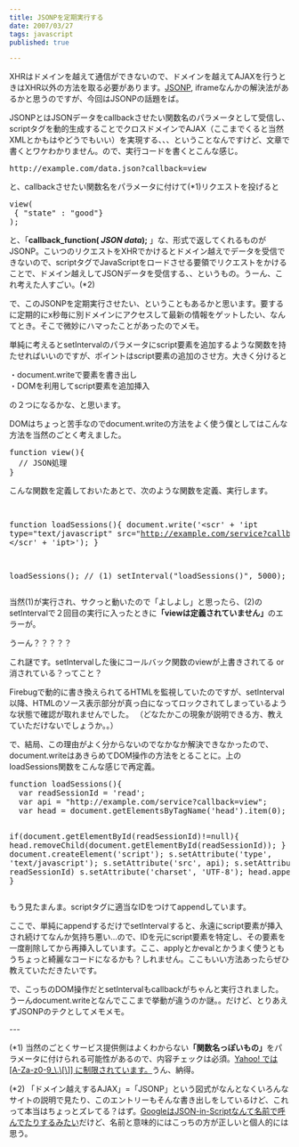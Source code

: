 ```yaml
---
title: JSONPを定期実行する
date: 2007/03/27
tags: javascript
published: true

---
```


<p>
XHRはドメインを越えて通信ができないので、ドメインを越えてAJAXを行うときはXHR以外の方法を取る必要があります。<a href="http://hail2u.net/blog/coding/jsonp.html">JSONP</a>, iframeなんかの解決法があるかと思うのですが、今回はJSONPの話題をば。
</p>
<p>
JSONPとはJSONデータをcallbackさせたい関数名のパラメータとして受信し、scriptタグを動的生成することでクロスドメインでAJAX（ここまでくると当然XMLとかもはやどうでもいい）を実現する、、、ということなんですけど、文章で書くとワケわかりません。ので、実行コードを書くとこんな感じ。
</p>
<p>
<pre>
http://example.com/data.json?callback=view
</pre>
</p>
<p>
と、callbackさせたい関数名をパラメータに付けて(*1)リクエストを投げると
</p>
<p>
<pre>
view(
 { "state" : "good"}
);
</pre>
</p>
<p>
と、「<strong>callback_function( <em>JSON data</em>);</strong> 」な、形式で返してくれるものがJSONP。こいつのリクエストをXHRでかけるとドメイン越えでデータを受信できないので、scriptタグでJavaScriptをロードさせる要領でリクエストをかけることで、ドメイン越えしてJSONデータを受信する、、というもの。うーん、これ考えた人すごい。(*2)
</p>

<p>
で、このJSONPを定期実行させたい、ということもあるかと思います。要するに定期的にx秒毎に別ドメインにアクセスして最新の情報をゲットしたい、なんてとき。そこで微妙にハマったことがあったのでメモ。
</p>


<p>
単純に考えるとsetIntervalのパラメータにscript要素を追加するような関数を持たせればいいのですが、ポイントはscript要素の追加のさせ方。大きく分けると
</p>
<p>
・document.writeで要素を書き出し<br />
・DOMを利用してscript要素を追加挿入
</p>
<p>
の２つになるかな、と思います。
</p>
<p>
DOMはちょっと苦手なのでdocument.writeの方法をよく使う僕としてはこんな方法を当然のごとく考えました。
</p>
<p>
<pre>
function view(){
  // JSON処理
}
</pre>
</p>
<p>
こんな関数を定義しておいたあとで、次のような関数を定義、実行します。
</p>
<p>
<pre>

function loadSessions(){
  document.write('&lt;scr' + 'ipt type="text/javascript" src="http://example.com/service?callback=view"&gt; &lt;/scr' + 'ipt&gt;');
}

loadSessions(); // (1)
setInterval("loadSessions()", 5000); // (2)
</pre>
</p>
<p>
当然(1)が実行され、サクっと動いたので「よしよし」と思ったら、(2)のsetIntervalで２回目の実行に入ったときに<strong>「viewは定義されていません」</strong>のエラーが。
</p>
<p>
うーん？？？？？
</p>
<p>
これ謎です。setIntervalした後にコールバック関数のviewが上書きされてる or 消されている？ってこと？
</p>
<p>
Firebugで動的に書き換えられてるHTMLを監視していたのですが、setInterval以降、HTMLのソース表示部分が真っ白になってロックされてしまっているような状態で確認が取れませんでした。
（どなたかこの現象が説明できる方、教えていただけないでしょうか。。）
</p>
<p>
で、結局、この理由がよく分からないのでなかなか解決できなかったので、document.writeはあきらめてDOM操作の方法をとることに。上のloadSessions関数をこんな感じで再定義。
</p>
<p>
<pre>
function loadSessions(){
  var readSessionId = 'read';
  var api = "http://example.com/service?callback=view";
  var head = document.getElementsByTagName('head').item(0);

  if(document.getElementById(readSessionId)!=null){
    head.removeChild(document.getElementById(readSessionId));
  }
  var s = document.createElement('script');
  s.setAttribute('type', 'text/javascript');
  s.setAttribute('src', api);
  s.setAttribute('id', readSessionId)
  s.setAttribute('charset', 'UTF-8');
  head.appendChild(s);
}
</pre>
</p>
<p>
もう見たまんま。scriptタグに適当なIDをつけてappendしています。</p>

<p>
ここで、単純にappendするだけでsetIntervalすると、永遠にscript要素が挿入され続けてなんか気持ち悪い...ので、IDを元にscript要素を特定し、その要素を一度削除してから再挿入しています。ここ、applyとかevalとかうまく使うともうちょっと綺麗なコードになるかも？しれません。ここもいい方法あったらぜひ教えていただきたいです。</p>

<p>
で、こっちのDOM操作だとsetIntervalもcallbackがちゃんと実行されました。うーんdocument.writeとなんでここまで挙動が違うのか謎。。だけど、とりあえずJSONPのテクとしてメモメモ。</p>

<p>
</p>
<p>
---</p>

<p>
(*1) 当然のごとくサービス提供側はよくわからない<strong>「関数名っぽいもの」</strong>をパラメータに付けられる可能性があるので、内容チェックは必須。<a href="http://developer.yahoo.com/common/json.html">Yahoo! では [A-Za-z0-9_\.\[\]] に制限されています。</a>うん、納得。</p>

<p>
(*2) 「ドメイン越えするAJAX」=「JSONP」という図式がなんとなくいろんなサイトの説明で見たり、このエントリーもそんな書き出しをしているけど、これって本当はちょっとズレてる？はず。<a href="http://code.google.com/apis/gdata/json.html">GoogleはJSON-in-Scriptなんて名前で呼んでたりするみたい</a>だけど、名前と意味的にはこっちの方が正しいと個人的には思う。
</p>
